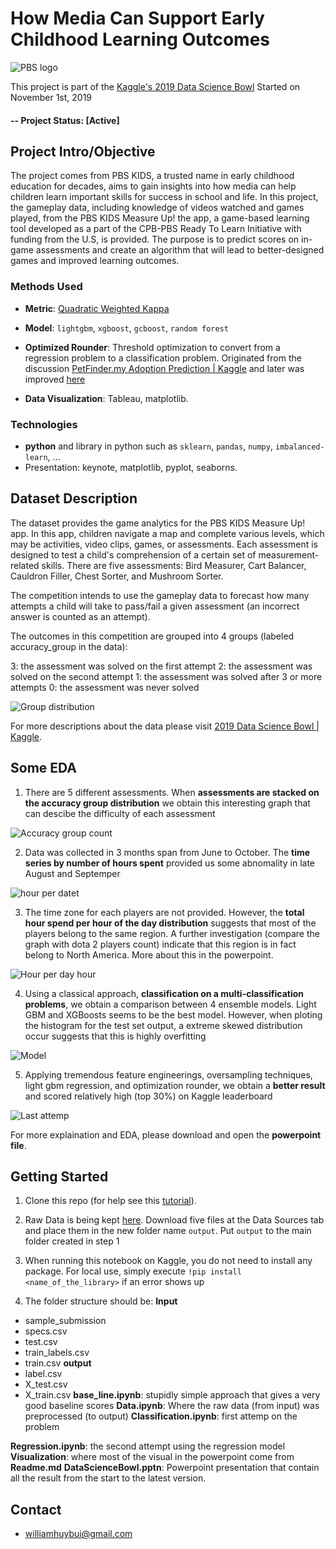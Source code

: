# How Media Can Support Early Childhood Learning Outcomes

![PBS logo](https://github.com/williamhuybui/Predicting-Kids-Learning-Outcome-Through-PBSKidsMeasureUp-app-Flatiron-School-Capstone-Project/blob/master/Picture/Pbskids.png)

This project is part of the [Kaggle's 2019 Data Science Bowl](https://www.kaggle.com/c/data-science-bowl-2019)
Started on November 1st, 2019


#### -- Project Status: [Active]

## Project Intro/Objective
The project comes from PBS KIDS, a trusted name in early childhood education for decades, aims to gain insights into how media can help children learn important skills for success in school and life. In this project, the gameplay data, including knowledge of videos watched and games played, from the PBS KIDS Measure Up! the app, a game-based learning tool developed as a part of the CPB-PBS Ready To Learn Initiative with funding from the U.S, is provided. The purpose is to predict scores on in-game assessments and create an algorithm that will lead to better-designed games and improved learning outcomes.

### Methods Used
* **Metric**: [Quadratic Weighted Kappa](https://www.kaggle.com/c/data-science-bowl-2019/overview/evaluation)

* **Model**: `lightgbm`, `xgboost`, `gcboost`, `random forest`

* **Optimized Rounder**: Threshold optimization to convert from a regression problem to a classification problem. Originated from the discussion [PetFinder.my Adoption Prediction \| Kaggle](https://www.kaggle.com/c/petfinder-adoption-prediction/discussion/76107) and later was improved [here](https://www.kaggle.com/naveenasaithambi/optimizedrounder-improved)

* **Data Visualization**: Tableau, matplotlib.

### Technologies
* **python** and library in python such as `sklearn`, `pandas`, `numpy`, `imbalanced-learn`, ...
* Presentation: keynote, matplotlib, pyplot, seaborns.

## Dataset Description
The dataset provides the game analytics for the PBS KIDS Measure Up! app. In this app, children navigate a map and complete various levels, which may be activities, video clips, games, or assessments. Each assessment is designed to test a child's comprehension of a certain set of measurement-related skills. There are five assessments: Bird Measurer, Cart Balancer, Cauldron Filler, Chest Sorter, and Mushroom Sorter.

The competition intends to use the gameplay data to forecast how many attempts a child will take to pass/fail a given assessment (an incorrect answer is counted as an attempt).

The outcomes in this competition are grouped into 4 groups (labeled accuracy_group in the data):

3: the assessment was solved on the first attempt
2: the assessment was solved on the second attempt
1: the assessment was solved after 3 or more attempts
0: the assessment was never solved

![Group distribution](https://github.com/williamhuybui/Predicting-Kids-Learning-Outcome-Through-PBSKidsMeasureUp-app-Flatiron-School-Capstone-Project/blob/master/Picture/dist_group.png)

For more descriptions about the data please visit [2019 Data Science Bowl \| Kaggle](https://www.kaggle.com/c/data-science-bowl-2019/data).

## Some EDA
1) There are 5 different assessments. When **assessments are stacked on the accuracy group distribution** we obtain this interesting graph that can descibe the difficulty of each assessment

![Accuracy group count](https://github.com/williamhuybui/Predicting-Kids-Learning-Outcome-Through-PBSKidsMeasureUp-app-Flatiron-School-Capstone-Project/blob/master/Picture/acc_group_count.png)

2) Data was collected in 3 months span from June to October. The **time series by number of hours spent**  provided us some abnomality in late August and Septemper

![hour per datet](https://github.com/williamhuybui/Predicting-Kids-Learning-Outcome-Through-PBSKidsMeasureUp-app-Flatiron-School-Capstone-Project/blob/master/Picture/game_time_date.png)

3) The time zone for each players are not provided. However, the **total hour spend per hour of the day distribution** suggests that most of the players belong to the same region. A further investigation (compare the graph with dota 2 players count) indicate that this region is in fact belong to North America. More about this in the powerpoint.

![Hour per day hour](https://github.com/williamhuybui/Predicting-Kids-Learning-Outcome-Through-PBSKidsMeasureUp-app-Flatiron-School-Capstone-Project/blob/master/Picture/Time_of_a_day.png)

4) Using a classical approach, **classification on a multi-classification problems**, we obtain a comparison between 4 ensemble models. Light GBM and XGBoosts seems to be the best model. However, when ploting the histogram for the test set output, a extreme skewed distribution occur suggests that this is highly overfitting

![Model](https://github.com/williamhuybui/Predicting-Kids-Learning-Outcome-Through-PBSKidsMeasureUp-app-Flatiron-School-Capstone-Project/blob/master/Picture/model.png)

5) Applying tremendous feature engineerings, oversampling techniques, light gbm regression, and optimization rounder, we obtain a **better result** and scored relatively high (top 30%) on Kaggle leaderboard

![Last attemp](https://github.com/williamhuybui/Predicting-Kids-Learning-Outcome-Through-PBSKidsMeasureUp-app-Flatiron-School-Capstone-Project/blob/master/Picture/last_attempt.png)

For more explaination and EDA, please download and open the **powerpoint file**.
## Getting Started

1. Clone this repo (for help see this [tutorial](https://help.github.com/articles/cloning-a-repository/)).

2. Raw Data is being kept [here](https://www.kaggle.com/c/data-science-bowl-2019/data). Download five files at the Data Sources tab and place them in the new folder name `output`. Put `output` to the main folder created in step 1
    
3. When running this notebook on  Kaggle, you do not need to install any package. For local use, simply execute `!pip install <name_of_the_library>` if an error shows up

4. The folder structure should be:
**Input**
* sample_submission
* specs.csv
* test.csv
* train_labels.csv
* train.csv
**output**
* label.csv
* X_test.csv
* X_train.csv
**base_line.ipynb**: stupidly simple approach that gives a very good baseline scores
**Data.ipynb**: Where the raw data (from input) was preprocessed (to output)
**Classification.ipynb**: first attemp on the problem

**Regression.ipynb**: the second attempt using the regression model
**Visualization**: where most of the visual in the powerpoint come from
**Readme.md**
**DataScienceBowl.pptn**: Powerpoint presentation that contain all the result from the start to the latest version.


## Contact
* williamhuybui@gmail.com
